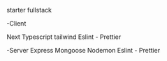 starter fullstack

-Client

Next
Typescript
tailwind
Eslint - Prettier

-Server
Express
Mongoose
Nodemon
Eslint - Prettier
